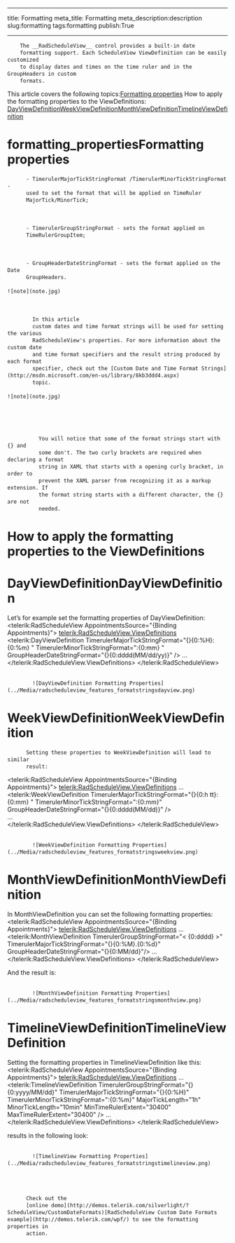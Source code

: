___
title: Formatting
meta_title: Formatting
meta_description:description
slug:formatting
tags:formatting
publish:True
___



        The __RadScheduleView__ control provides a built-in date
        formatting support. Each ScheduleView ViewDefinition can be easily customized
        to display dates and times on the time ruler and in the GroupHeaders in custom
        formats.
      

This article covers the following topics:[Formatting properties](#formatting_properties)
          How to apply the formatting properties to the ViewDefinitions:
          [DayViewDefinition](#DayViewDefinition)[WeekViewDefinition](#WeekViewDefinition)[MonthViewDefinition](#MonthViewDefinition)[TimelineViewDefinition](#TimelineViewDefinition)



# formatting_propertiesFormatting properties


          - TimerulerMajorTickStringFormat /TimerulerMinorTickStringFormat -
          used to set the format that will be applied on TimeRuler
          MajorTick/MinorTick;
        


          - TimerulerGroupStringFormat - sets the format applied on
          TimeRulerGroupItem;
        


          - GroupHeaderDateStringFormat - sets the format applied on the Date
          GroupHeaders.
        
    ![note](note.jpg)
    	


            In this article
            custom dates and time format strings will be used for setting the various
            RadScheduleView's properties. For more information about the custom date
            and time format specifiers and the result string produced by each format
            specifier, check out the [Custom Date and Time Format Strings](http://msdn.microsoft.com/en-us/library/8kb3ddd4.aspx)
            topic.
          
    ![note](note.jpg)
    	




              You will notice that some of the format strings start with {} and
              some don't. The two curly brackets are required when declaring a format
              string in XAML that starts with a opening curly bracket, in order to
              prevent the XAML parser from recognizing it as a markup extension. If
              the format string starts with a different character, the {} are not
              needed.
            



# How to apply the formatting properties to the ViewDefinitions

# DayViewDefinitionDayViewDefinition



Let’s for example set the formatting properties of DayViewDefinition:
<telerik:RadScheduleView  AppointmentsSource="{Binding Appointments}">
    <telerik:RadScheduleView.ViewDefinitions>
        <telerik:DayViewDefinition
            TimerulerMajorTickStringFormat="{}{0:%H}:{0:%m} "
            TimerulerMinorTickStringFormat=":{0:mm} "
            GroupHeaderDateStringFormat="{}{0:dddd(MM/dd/yy)}" />
        ...  
    </telerik:RadScheduleView.ViewDefinitions>
 </telerik:RadScheduleView>




               
            ![DayViewDefinition Formatting Properties](../Media/radscheduleview_features_formatstringsdayview.png)



# WeekViewDefinitionWeekViewDefinition




          Setting these properties to WeekViewDefinition will lead to similar
          result:
        
<telerik:RadScheduleView  AppointmentsSource="{Binding Appointments}">
    <telerik:RadScheduleView.ViewDefinitions>
        ...
        <telerik:WeekViewDefinition
            TimerulerMajorTickStringFormat="{}{0:h tt}:{0:mm} "
            TimerulerMinorTickStringFormat=":{0:mm}"
            GroupHeaderDateStringFormat="{}{0:dddd(MM/dd)}"  />              
        ...  
    </telerik:RadScheduleView.ViewDefinitions>
 </telerik:RadScheduleView>


               
            ![WeekViewDefinition Formatting Properties](../Media/radscheduleview_features_formatstringsweekview.png)



# MonthViewDefinitionMonthViewDefinition



In MonthViewDefinition you can set the following formatting properties:
<telerik:RadScheduleView  AppointmentsSource="{Binding Appointments}">
    <telerik:RadScheduleView.ViewDefinitions>
        ...                     
        <telerik:MonthViewDefinition
            TimerulerGroupStringFormat="&lt; {0:dddd} &gt;"
            TimerulerMajorTickStringFormat="{}{0:%M}.{0:%d}"             
            GroupHeaderDateStringFormat="{}{0:MM/dd}"/>
        ...
    </telerik:RadScheduleView.ViewDefinitions>
</telerik:RadScheduleView>

And the result is:


               
            ![MonthViewDefinition Formatting Properties](../Media/radscheduleview_features_formatstringsmonthview.png)



# TimelineViewDefinitionTimelineViewDefinition



Setting the formatting properties in TimelineViewDefinition like this:
<telerik:RadScheduleView  AppointmentsSource="{Binding Appointments}">
    <telerik:RadScheduleView.ViewDefinitions>
        ...       
        <telerik:TimelineViewDefinition
            TimerulerGroupStringFormat="{}{0:yyyy/MM/dd}"
            TimerulerMajorTickStringFormat="{}{0:%H}"
            TimerulerMinorTickStringFormat=":{0:%m}"
            MajorTickLength="1h"
            MinorTickLength="10min"
            MinTimeRulerExtent="30400"
            MaxTimeRulerExtent="30400" />
         ...
        </telerik:RadScheduleView.ViewDefinitions>
</telerik:RadScheduleView>

results in the following look:


               
            ![TimelineView Formatting Properties](../Media/radscheduleview_features_formatstringstimelineview.png)




          Check out the 
          [online demo](http://demos.telerik.com/silverlight/?ScheduleView/CustomDateFormats)[RadScheduleView Custom Date Formats example](http://demos.telerik.com/wpf/) to see the formatting properties in
          action.
        

